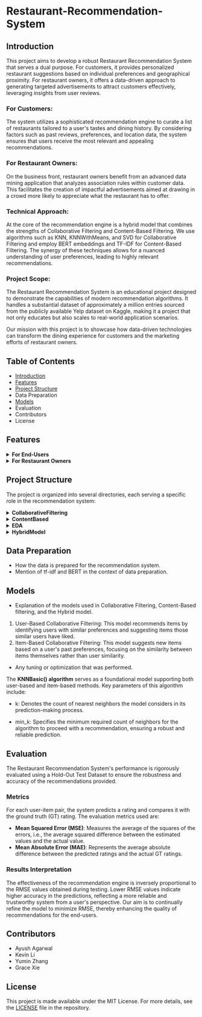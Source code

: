 # Restaurant-Recommendation-System

## Introduction

This project aims to develop a robust Restaurant Recommendation System that serves a dual purpose. For customers, it provides personalized restaurant suggestions based on individual preferences and geographical proximity. For restaurant owners, it offers a data-driven approach to generating targeted advertisements to attract customers effectively, leveraging insights from user reviews.

### For Customers:
The system utilizes a sophisticated recommendation engine to curate a list of restaurants tailored to a user's tastes and dining history. By considering factors such as past reviews, preferences, and location data, the system ensures that users receive the most relevant and appealing recommendations.

### For Restaurant Owners:
On the business front, restaurant owners benefit from an advanced data mining application that analyzes association rules within customer data. This facilitates the creation of impactful advertisements aimed at drawing in a crowd more likely to appreciate what the restaurant has to offer.

### Technical Approach:
At the core of the recommendation engine is a hybrid model that combines the strengths of Collaborative Filtering and Content-Based Filtering. We use algorithms such as KNN, KNNWithMeans, and SVD for Collaborative Filtering and employ BERT embeddings and TF-IDF for Content-Based Filtering. The synergy of these techniques allows for a nuanced understanding of user preferences, leading to highly relevant recommendations.

### Project Scope:
The Restaurant Recommendation System is an educational project designed to demonstrate the capabilities of modern recommendation algorithms. It handles a substantial dataset of approximately a million entries sourced from the publicly available Yelp dataset on Kaggle, making it a project that not only educates but also scales to real-world application scenarios.

Our mission with this project is to showcase how data-driven technologies can transform the dining experience for customers and the marketing efforts of restaurant owners.

## Table of Contents
- [Introduction](#introduction)
- [Features](#features)
- [Project Structure](#projectstructure)
- Data Preparation
- [Models](#models)
- Evaluation
- Contributors
- License


## Features

<details>
<summary><b>For End-Users</b></summary>


- **Personalized Recommendations**: The system utilizes user past behavior to recommend restaurants that match their taste and preferences.
- **Proximity-Based Suggestions**: Recommendations are not only tailored to preferences but also to the proximity of the user, ensuring that suggested restaurants are within a reasonable distance.
- **Diverse Cuisine Options**: By analyzing extensive data sets, the system offers a wide variety of cuisines, catering to different dietary needs and culinary tastes.
- **User Review Insights**: Incorporates insights from user reviews using advanced NLP techniques, providing a more nuanced recommendation that takes into account the sentiment and context of user reviews.


</details>

<details>
<summary><b>For Restaurant Owners</b></summary>
  
- **Advertisement Generation Tool**: Employs Association Rules Data Mining to help restaurant owners create targeted advertisements that resonate with likely customers.
- **Customer Preference Analytics**: Provides analytics on customer preferences and dining habits, enabling restaurant owners to tailor their services or menus accordingly.
- **Competitive Analysis**: Offers insights into competitors and market trends, allowing restaurant owners to position their advertisements more strategically.


</details>

## Project Structure

The project is organized into several directories, each serving a specific role in the recommendation system:

<details>
<summary><b>CollaborativeFiltering</b></summary>

- This directory contains the code and algorithms related to the Collaborative Filtering recommendation technique. It includes implementations of KNN, KNNWithMeans, and SVD algorithms.

</details>

<details>
<summary><b>ContentBased</b></summary>
  
- Here, the Content-Based Filtering logic is implemented. It utilizes NLP techniques and machine learning models like BERT and TF-IDF to analyze and match user preferences with restaurant features.
  
</details>


<details>
<summary><b>EDA</b></summary>

- Contains Jupyter notebooks and scripts used for Exploratory Data Analysis. This is where the data is explored and visualized to understand patterns and insights.

</details>

<details>
<summary><b>HybridModel</b></summary>
  
- This directory integrates the Collaborative and Content-Based Filtering approaches to form a Hybrid Model, leveraging the strengths of both techniques for improved recommendation performance.

</details>

## Data Preparation
- How the data is prepared for the recommendation system.
- Mention of tf-idf and BERT in the context of data preparation.

## Models
- Explanation of the models used in Collaborative Filtering, Content-Based filtering, and the Hybrid model.
1. User-Based Collaborative Filtering: This model recommends items by identifying users with similar preferences and suggesting items those similar users have liked.
2. Item-Based Collaborative Filtering: This model suggests new items based on a user's past preferences, focusing on the similarity between items themselves rather than user similarity.
- Any tuning or optimization that was performed.

The **KNNBasic() algorithm** serves as a foundational model supporting both user-based and item-based methods. Key parameters of this algorithm include:

- k: Denotes the count of nearest neighbors the model considers in its prediction-making process.

- min_k: Specifies the minimum required count of neighbors for the algorithm to proceed with a recommendation, ensuring a robust and reliable prediction.

## Evaluation

The Restaurant Recommendation System's performance is rigorously evaluated using a Hold-Out Test Dataset to ensure the robustness and accuracy of the recommendations provided.

### Metrics
For each user-item pair, the system predicts a rating and compares it with the ground truth (GT) rating. The evaluation metrics used are:

- **Mean Squared Error (MSE)**: Measures the average of the squares of the errors, i.e., the average squared difference between the estimated values and the actual value.
- **Mean Absolute Error (MAE)**: Represents the average absolute difference between the predicted ratings and the actual GT ratings.

### Results Interpretation
The effectiveness of the recommendation engine is inversely proportional to the RMSE values obtained during testing. Lower RMSE values indicate higher accuracy in the predictions, reflecting a more reliable and trustworthy system from a user's perspective. Our aim is to continually refine the model to minimize RMSE, thereby enhancing the quality of recommendations for the end-users.



## Contributors
- Ayush Agarwal
- Kevin Li
- Yumin Zhang
- Grace Xie

## License
This project is made available under the MIT License. For more details, see the [LICENSE](https://github.com/ayush9818/Restaurant-Recommendation-System/blob/main/LICENSE) file in the repository.


